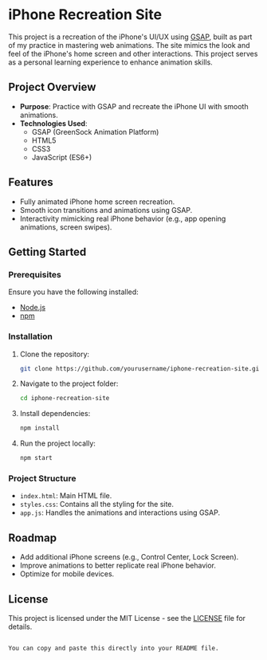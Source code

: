 # iPhone Recreation Site

This project is a recreation of the iPhone's UI/UX using [GSAP](https://greensock.com/gsap/), built as part of my practice in mastering web animations. The site mimics the look and feel of the iPhone's home screen and other interactions. This project serves as a personal learning experience to enhance animation skills.

## Project Overview

- **Purpose**: Practice with GSAP and recreate the iPhone UI with smooth animations.
- **Technologies Used**:
  - GSAP (GreenSock Animation Platform)
  - HTML5
  - CSS3
  - JavaScript (ES6+)

## Features

- Fully animated iPhone home screen recreation.
- Smooth icon transitions and animations using GSAP.
- Interactivity mimicking real iPhone behavior (e.g., app opening animations, screen swipes).
  
## Getting Started

### Prerequisites

Ensure you have the following installed:

- [Node.js](https://nodejs.org/en/)
- [npm](https://www.npmjs.com/)

### Installation

1. Clone the repository:

   ```bash
   git clone https://github.com/yourusername/iphone-recreation-site.git
   ```

2. Navigate to the project folder:

   ```bash
   cd iphone-recreation-site
   ```

3. Install dependencies:

   ```bash
   npm install
   ```

4. Run the project locally:

   ```bash
   npm start
   ```

### Project Structure

- `index.html`: Main HTML file.
- `styles.css`: Contains all the styling for the site.
- `app.js`: Handles the animations and interactions using GSAP.

## Roadmap

- Add additional iPhone screens (e.g., Control Center, Lock Screen).
- Improve animations to better replicate real iPhone behavior.
- Optimize for mobile devices.

## License

This project is licensed under the MIT License - see the [LICENSE](LICENSE) file for details.
```

You can copy and paste this directly into your README file.
